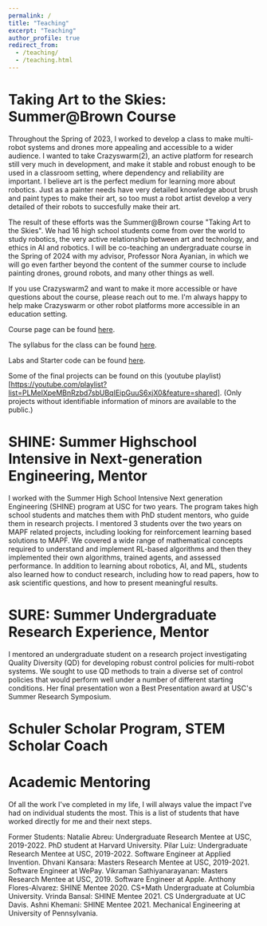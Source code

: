 ```yaml
---
permalink: /
title: "Teaching"
excerpt: "Teaching"
author_profile: true
redirect_from: 
  - /teaching/
  - /teaching.html
---
```

Taking Art to the Skies: Summer@Brown Course
============================================
Throughout the Spring of 2023, I worked to develop a class to make multi-robot systems and drones more appealing and accessible to a wider audience. I wanted to take Crazyswarm(2), an active platform for research still very much in development, and make it stable and robust enough to be used in a classroom setting, where dependency and reliability are important. I believe art is the perfect medium for learning more about robotics. Just as a painter needs have very detailed knowledge about brush and paint types to make their art, so too must a robot artist develop a very detailed of their robots to succesfully make their art.

The result of these efforts was the Summer@Brown course "Taking Art to the Skies". We had 16 high school students come from over the world to study robotics, the very active relationship between art and technology, and ethics in AI and robotics. I will be co-teaching an undergraduate course in the Spring of 2024 with my advisor, Professor Nora Ayanian, in which we will go even farther beyond the content of the summer course to include painting drones, ground robots, and many other things as well.

If you use Crazyswarm2 and want to make it more accessible or have questions about the course, please reach out to me. I'm always happy to help make Crazyswarm or other robot platforms more accessible in an education setting.

Course page can be found [here](https://catalog.precollege.brown.edu/detail/CECS0932).

The syllabus for the class can be found [here](./files/art_skies_syllabus.pdf).

Labs and Starter code can be found [here](https://github.com/ewinge1/TakingArtToTheSkies).

Some of the final projects can be found on this (youtube playlist)[https://youtube.com/playlist?list=PLMeIXpeMBnRzbd7sbUBqIEipGuuS6xjX0&feature=shared]. (Only projects without identifiable information of minors are available to the public.)

SHINE: Summer Highschool Intensive in Next-generation Engineering, Mentor
=================================================================
I worked with the Summer High School Intensive Next generation Engineering (SHINE) program at USC for two years. The program takes high school students and matches them with PhD student mentors, who guide them in research projects. I mentored 3 students over the two years on MAPF related projects, including looking for reinforcement learning based solutions to MAPF. We covered a wide range of mathematical concepts required to understand and implement RL-based algorithms and then they implemented their own algorithms, trained agents, and assessed performance. In addition to learning about robotics, AI, and ML, students also learned how to conduct research, including how to read papers, how to ask scientific questions, and how to present meaningful results.

SURE: Summer Undergraduate Research Experience, Mentor
======================================================
I mentored an undergraduate student on a research project investigating Quality Diversity (QD) for developing robust control policies for multi-robot systems. We sought to use QD methods to train a diverse set of control policies that would perform well under a number of different starting conditions. Her final presentation won a Best Presentation award at USC's Summer Research Symposium.

Schuler Scholar Program, STEM Scholar Coach
===========================================

Academic Mentoring
==================

Of all the work I've completed in my life, I will always value the impact I've had on individual students the most. This is a list of students that have worked directly for me and their next steps. 

Former Students:
Natalie Abreu: Undergraduate Research Mentee at USC, 2019-2022. PhD student at Harvard University.
Pilar Luiz: Undergraduate Research Mentee at USC, 2019-2022. Software Engineer at Applied Invention.
Dhvani Kansara: Masters Research Mentee at USC, 2019-2021. Software Engineer at WePay.
Vikraman Sathiyanarayanan: Masters Research Mentee at USC, 2019. Software Engineer at Apple.
Anthony Flores-Alvarez: SHINE Mentee 2020. CS+Math Undergraduate at Columbia University.
Vrinda Bansal: SHINE Mentee 2021. CS Undergraduate at UC Davis.
Ashni Khemani: SHINE Mentee 2021. Mechanical Engineering at University of Pennsylvania.